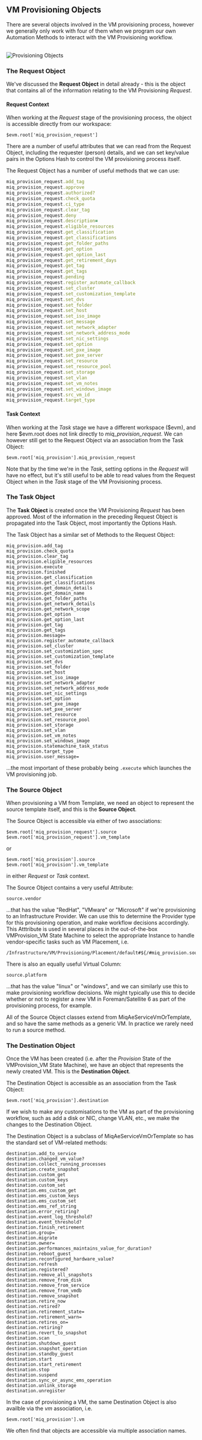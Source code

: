 ## VM Provisioning Objects

There are several objects involved in the VM provisioning process, however we generally only work with four of them when we program our own Automation Methods to interact with the VM Provisioning workflow.
<br> <br>

![Provisioning Objects](images/provisioning_objects.png)

### The Request Object

We've discussed the **Request Object** in detail already - this is the object that contains all of the information relating to the VM Provisioning _Request_.

#### Request Context

When working at the _Request_ stage of the provisioning process, the object is accessible directly from our workspace:

```
$evm.root['miq_provision_request']
```

There are a number of useful attributes that we can read from the Request Object, including the requester (person) details, and we can set key/value pairs in the Options Hash to control the VM provisioning process itself.

The Request Object has a number of useful methods that we can use:

```ruby
miq_provision_request.add_tag
miq_provision_request.approve
miq_provision_request.authorized?
miq_provision_request.check_quota
miq_provision_request.ci_type
miq_provision_request.clear_tag
miq_provision_request.deny
miq_provision_request.description=
miq_provision_request.eligible_resources
miq_provision_request.get_classification
miq_provision_request.get_classifications
miq_provision_request.get_folder_paths
miq_provision_request.get_option
miq_provision_request.get_option_last
miq_provision_request.get_retirement_days
miq_provision_request.get_tag
miq_provision_request.get_tags
miq_provision_request.pending
miq_provision_request.register_automate_callback
miq_provision_request.set_cluster
miq_provision_request.set_customization_template
miq_provision_request.set_dvs
miq_provision_request.set_folder
miq_provision_request.set_host
miq_provision_request.set_iso_image
miq_provision_request.set_message
miq_provision_request.set_network_adapter
miq_provision_request.set_network_address_mode
miq_provision_request.set_nic_settings
miq_provision_request.set_option
miq_provision_request.set_pxe_image
miq_provision_request.set_pxe_server
miq_provision_request.set_resource
miq_provision_request.set_resource_pool
miq_provision_request.set_storage
miq_provision_request.set_vlan
miq_provision_request.set_vm_notes
miq_provision_request.set_windows_image
miq_provision_request.src_vm_id
miq_provision_request.target_type
```

#### Task Context

When working at the _Task_ stage we have a different workspace ($evm), and here $evm.root does not link directly to _miq\_provision\_request_. We can however still get to the Request Object via an association from the Task Object:

```
$evm.root['miq_provision'].miq_provision_request
```

Note that by the time we're in the _Task_, setting options in the _Request_ will have no effect, but it's still useful to be able to read values from the Request Object when in the _Task_ stage of the VM Provisioning process.

### The Task Object

The **Task Object** is created once the VM Provisioning _Request_ has been approved. Most of the information in the preceding Request Object is propagated into the Task Object, most importantly the Options Hash.

The Task Object has a similar set of Methods to the Request Object:

```
miq_provision.add_tag
miq_provision.check_quota
miq_provision.clear_tag
miq_provision.eligible_resources
miq_provision.execute
miq_provision.finished
miq_provision.get_classification
miq_provision.get_classifications
miq_provision.get_domain_details
miq_provision.get_domain_name
miq_provision.get_folder_paths
miq_provision.get_network_details
miq_provision.get_network_scope
miq_provision.get_option
miq_provision.get_option_last
miq_provision.get_tag
miq_provision.get_tags
miq_provision.message=
miq_provision.register_automate_callback
miq_provision.set_cluster
miq_provision.set_customization_spec
miq_provision.set_customization_template
miq_provision.set_dvs
miq_provision.set_folder
miq_provision.set_host
miq_provision.set_iso_image
miq_provision.set_network_adapter
miq_provision.set_network_address_mode
miq_provision.set_nic_settings
miq_provision.set_option
miq_provision.set_pxe_image
miq_provision.set_pxe_server
miq_provision.set_resource
miq_provision.set_resource_pool
miq_provision.set_storage
miq_provision.set_vlan
miq_provision.set_vm_notes
miq_provision.set_windows_image
miq_provision.statemachine_task_status
miq_provision.target_type
miq_provision.user_message=
```

...the most important of these probably being ```.execute``` which launches the VM provisioning job.

### The Source Object

When provisioning a VM from Template, we need an object to represent the source template itself, and this is the **Source Object**.

The Source Object is accessible via either of two associations:

```
$evm.root['miq_provision_request'].source
$evm.root['miq_provision_request'].vm_template
```

or

```
$evm.root['miq_provision'].source
$evm.root['miq_provision'].vm_template
```

in either _Request_ or _Task_ context.

The Source Object contains a very useful Attribute:

```
source.vendor
```
...that has the value "RedHat", "VMware" or "Microsoft" if we're provisioning to an Infrastructure Provider. We can use this to determine the Provider type for this provisioning operation, and make workflow decisions accordingly. This Atttribute is used in several places in the out-of-the-box VMProvision\_VM State Machine to select the appropriate Instance to handle vendor-specific tasks such as VM Placement, i.e.

```
/Infrastructure/VM/Provisioning/Placement/default#${/#miq_provision.source.vendor}
```

There is also an equally useful Virtual Column:

```
source.platform
```

...that has the value "linux" or "windows", and we can similarly use this to make provisioning workflow decisions. We might typically use this to decide whether or not to register a new VM in Foreman/Satellite 6 as part of the provisioning process, for example.

All of the Source Object classes extend from MiqAeServiceVmOrTemplate, and so have the same methods as a generic VM. In practice we rarely need to run a source method.

### The Destination Object

Once the VM has been created (i.e. after the _Provision_ State of the VMProvision\_VM State Machine), we have an object that represents the newly created VM. This is the **Destination Object**.


The Destination Object is accessible as an association from the Task Object:

```
$evm.root['miq_provision'].destination
```

If we wish to make any customisations to the VM as part of the provisioning workflow, such as add a disk or NIC, change VLAN, etc., we make the changes to the Destination Object.

The Destination Object is a subclass of MiqAeServiceVmOrTemplate so has the standard set of VM-related methods:

```
destination.add_to_service
destination.changed_vm_value?
destination.collect_running_processes
destination.create_snapshot
destination.custom_get
destination.custom_keys
destination.custom_set
destination.ems_custom_get
destination.ems_custom_keys
destination.ems_custom_set
destination.ems_ref_string
destination.error_retiring?
destination.event_log_threshold?
destination.event_threshold?
destination.finish_retirement
destination.group=
destination.migrate
destination.owner=
destination.performances_maintains_value_for_duration?
destination.reboot_guest
destination.reconfigured_hardware_value?
destination.refresh
destination.registered?
destination.remove_all_snapshots
destination.remove_from_disk
destination.remove_from_service
destination.remove_from_vmdb
destination.remove_snapshot
destination.retire_now
destination.retired?
destination.retirement_state=
destination.retirement_warn=
destination.retires_on=
destination.retiring?
destination.revert_to_snapshot
destination.scan
destination.shutdown_guest
destination.snapshot_operation
destination.standby_guest
destination.start
destination.start_retirement
destination.stop
destination.suspend
destination.sync_or_async_ems_operation
destination.unlink_storage
destination.unregister
```
In the case of provisioning a VM, the same Destination Object is also availble via the _vm_ association, i.e.

```
$evm.root['miq_provision'].vm
```

We often find that objects are accessible via multiple association names.